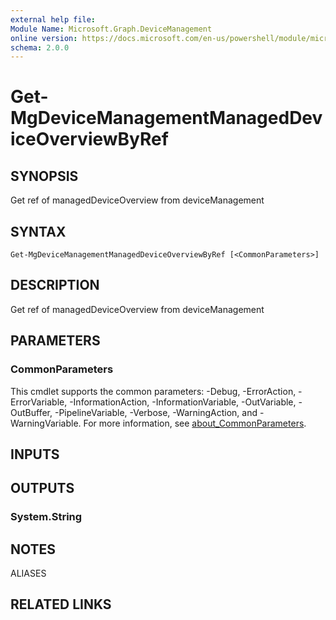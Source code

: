 ```yaml
---
external help file:
Module Name: Microsoft.Graph.DeviceManagement
online version: https://docs.microsoft.com/en-us/powershell/module/microsoft.graph.devicemanagement/get-mgdevicemanagementmanageddeviceoverviewbyref
schema: 2.0.0
---
```


# Get-MgDeviceManagementManagedDeviceOverviewByRef

## SYNOPSIS
Get ref of managedDeviceOverview from deviceManagement

## SYNTAX

```
Get-MgDeviceManagementManagedDeviceOverviewByRef [<CommonParameters>]
```

## DESCRIPTION
Get ref of managedDeviceOverview from deviceManagement

## PARAMETERS

### CommonParameters
This cmdlet supports the common parameters: -Debug, -ErrorAction, -ErrorVariable, -InformationAction, -InformationVariable, -OutVariable, -OutBuffer, -PipelineVariable, -Verbose, -WarningAction, and -WarningVariable. For more information, see [about_CommonParameters](http://go.microsoft.com/fwlink/?LinkID=113216).

## INPUTS

## OUTPUTS

### System.String

## NOTES

ALIASES

## RELATED LINKS

